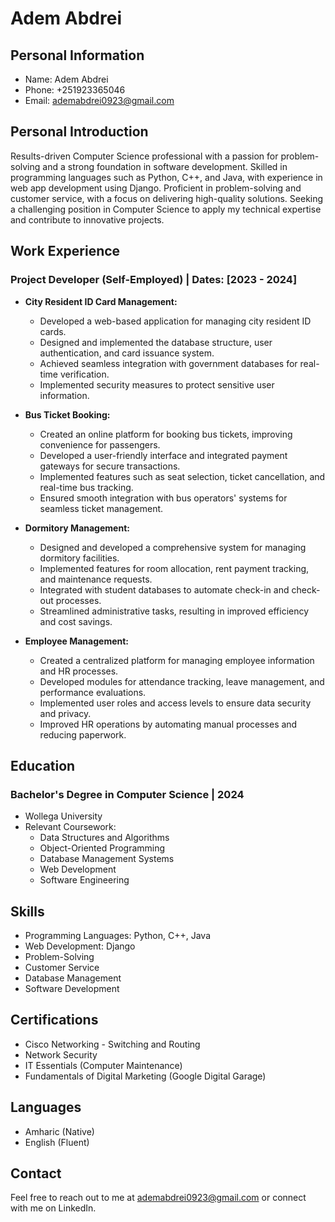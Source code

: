 # Adem Abdrei

## Personal Information
- Name: Adem Abdrei
- Phone: +251923365046
- Email: ademabdrei0923@gmail.com

## Personal Introduction
Results-driven Computer Science professional with a passion for problem-solving and a strong foundation in software development. Skilled in programming languages such as Python, C++, and Java, with experience in web app development using Django. Proficient in problem-solving and customer service, with a focus on delivering high-quality solutions. Seeking a challenging position in Computer Science to apply my technical expertise and contribute to innovative projects.

## Work Experience
### Project Developer (Self-Employed) | Dates: [2023 - 2024]
- **City Resident ID Card Management:**
  - Developed a web-based application for managing city resident ID cards.
  - Designed and implemented the database structure, user authentication, and card issuance system.
  - Achieved seamless integration with government databases for real-time verification.
  - Implemented security measures to protect sensitive user information.

- **Bus Ticket Booking:**
  - Created an online platform for booking bus tickets, improving convenience for passengers.
  - Developed a user-friendly interface and integrated payment gateways for secure transactions.
  - Implemented features such as seat selection, ticket cancellation, and real-time bus tracking.
  - Ensured smooth integration with bus operators' systems for seamless ticket management.

- **Dormitory Management:**
  - Designed and developed a comprehensive system for managing dormitory facilities.
  - Implemented features for room allocation, rent payment tracking, and maintenance requests.
  - Integrated with student databases to automate check-in and check-out processes.
  - Streamlined administrative tasks, resulting in improved efficiency and cost savings.

- **Employee Management:**
  - Created a centralized platform for managing employee information and HR processes.
  - Developed modules for attendance tracking, leave management, and performance evaluations.
  - Implemented user roles and access levels to ensure data security and privacy.
  - Improved HR operations by automating manual processes and reducing paperwork.

## Education
### Bachelor's Degree in Computer Science | 2024
- Wollega University
- Relevant Coursework:
  - Data Structures and Algorithms
  - Object-Oriented Programming
  - Database Management Systems
  - Web Development
  - Software Engineering

## Skills
- Programming Languages: Python, C++, Java
- Web Development: Django
- Problem-Solving
- Customer Service
- Database Management
- Software Development

## Certifications
- Cisco Networking - Switching and Routing
- Network Security
- IT Essentials (Computer Maintenance)
- Fundamentals of Digital Marketing (Google Digital Garage)

## Languages
- Amharic (Native)
- English (Fluent)

## Contact
Feel free to reach out to me at ademabdrei0923@gmail.com or connect with me on LinkedIn.
